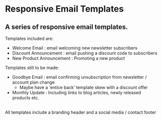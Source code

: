 # Responsive Email Templates
## A series of responsive email templates.
Templates included are:<br>
<ul>
  <li>
    Welcome Email : email welcoming new newsletter subscribers
  </li>
  <li>
    Discount Announcement : email pushing a discount code to subscribers
  </li>
  <li>
    New Product Announcement : Promoting a new product
  </li>
 </ul>
 Templates still to be made:<br>
 <ul>
  <li>
    Goodbye Email : email confirming unsubscription from newsletter / account plan change
    <ul>
      <li>
        Maybe have a 'entice back' template skew with a discount offer
      </li>
    </ul>
  </li>
  <li>
    Monthly Update : Including links to blog articles, newly released products etc.
  </li>
 </ul>
<br>
All templates include a branding header and a social media / contact footer
